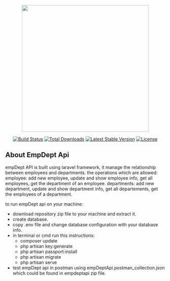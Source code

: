 <p align="center"><img src="https://res.cloudinary.com/dtfbvvkyp/image/upload/v1566331377/laravel-logolockup-cmyk-red.svg" width="400"></p>

<p align="center">
<a href="https://travis-ci.org/laravel/framework"><img src="https://travis-ci.org/laravel/framework.svg" alt="Build Status"></a>
<a href="https://packagist.org/packages/laravel/framework"><img src="https://poser.pugx.org/laravel/framework/d/total.svg" alt="Total Downloads"></a>
<a href="https://packagist.org/packages/laravel/framework"><img src="https://poser.pugx.org/laravel/framework/v/stable.svg" alt="Latest Stable Version"></a>
<a href="https://packagist.org/packages/laravel/framework"><img src="https://poser.pugx.org/laravel/framework/license.svg" alt="License"></a>
</p>


## About EmpDept Api

empDept API is built using laravel framework, it manage the relationship between employees and departments. the operations which are allowed:
employee: add new employee, update and show employee info, get all employees, get the department of an employee.
departments: add new department, update and show department info, get all departements, get the employees of a department.

to run empDept api on your machine:
- download repository zip file to your machine and extract it.
- create database.
- copy .env file and change database configuration with your database info.
- in terminal or cmd run this instructions:
    - composer update
    - php artisan key:generate
    - php artisan passport:install
    - php artisan migrate
    - php artisan serve
- test empDept api in postman using empDeptApi.postman_collection.json which could be found in empdeptapi zip file.
